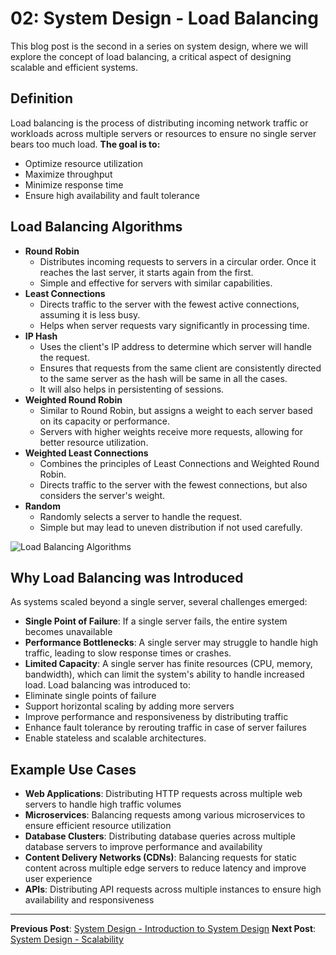 # 02: System Design - Load Balancing
This blog post is the second in a series on system design, where we will explore the concept of load balancing, a critical aspect of designing scalable and efficient systems.

## Definition
Load balancing is the process of distributing incoming network traffic or workloads across multiple servers or resources to ensure no single server bears too much load. 
**The goal is to:**
- Optimize resource utilization
- Maximize throughput
- Minimize response time
- Ensure high availability and fault tolerance

## Load Balancing Algorithms
- **Round Robin**
    - Distributes incoming requests to servers in a circular order. Once it reaches the last server, it starts again from the first.
    - Simple and effective for servers with similar capabilities.
- **Least Connections**
    - Directs traffic to the server with the fewest active connections, assuming it is less busy.
    - Helps when server requests vary significantly in processing time.
- **IP Hash**
    - Uses the client's IP address to determine which server will handle the request.
    - Ensures that requests from the same client are consistently directed to the same server as the hash will be same in all the cases.
    - It will also helps in persistenting of sessions.
- **Weighted Round Robin**
    - Similar to Round Robin, but assigns a weight to each server based on its capacity or performance.
    - Servers with higher weights receive more requests, allowing for better resource utilization.
- **Weighted Least Connections**
    - Combines the principles of Least Connections and Weighted Round Robin.
    - Directs traffic to the server with the fewest connections, but also considers the server's weight.
- **Random**
    - Randomly selects a server to handle the request.
    - Simple but may lead to uneven distribution if not used carefully.

![Load Balancing Algorithms](/blog_assets/load_balancer.png)

## Why Load Balancing was Introduced
As systems scaled beyond a single server, several challenges emerged:
- **Single Point of Failure**: If a single server fails, the entire system becomes unavailable
- **Performance Bottlenecks**: A single server may struggle to handle high traffic, leading to slow response times or crashes.
- **Limited Capacity**: A single server has finite resources (CPU, memory, bandwidth), which can limit the system's ability to handle increased load.
Load balancing was introduced to:
- Eliminate single points of failure
- Support horizontal scaling by adding more servers
- Improve performance and responsiveness by distributing traffic
- Enhance fault tolerance by rerouting traffic in case of server failures
- Enable stateless and scalable architectures.

## Example Use Cases
- **Web Applications**: Distributing HTTP requests across multiple web servers to handle high traffic volumes
- **Microservices**: Balancing requests among various microservices to ensure efficient resource utilization
- **Database Clusters**: Distributing database queries across multiple database servers to improve performance and availability
- **Content Delivery Networks (CDNs)**: Balancing requests for static content across multiple edge servers to reduce latency and improve user experience
- **APIs**: Distributing API requests across multiple instances to ensure high availability and responsiveness


---
**Previous Post**: [System Design - Introduction to System Design](/blog/system-design-01)
**Next Post**: [System Design - Scalability](/blog/system-design-03)